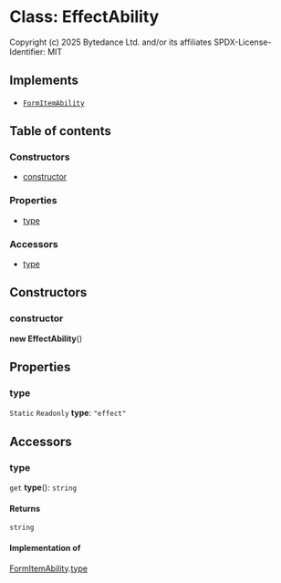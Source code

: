 # Class: EffectAbility

Copyright (c) 2025 Bytedance Ltd. and/or its affiliates
SPDX-License-Identifier: MIT

## Implements

* [`FormItemAbility`](/auto-docs/form-core/interfaces/FormItemAbility.md)

## Table of contents

### Constructors

* [constructor](/auto-docs/form-core/classes/EffectAbility.md#constructor)

### Properties

* [type](/auto-docs/form-core/classes/EffectAbility.md#type)

### Accessors

* [type](/auto-docs/form-core/classes/EffectAbility.md#type-1)

## Constructors

### constructor

**new EffectAbility**()

## Properties

### type

`Static` `Readonly` **type**: `"effect"`

## Accessors

### type

`get` **type**(): `string`

#### Returns

`string`

#### Implementation of

[FormItemAbility](/auto-docs/form-core/interfaces/FormItemAbility.md).[type](/auto-docs/form-core/interfaces/FormItemAbility.md#type)
